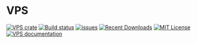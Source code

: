 # VPS

[![VPS crate](https://img.shields.io/crates/v/vps.svg)](https://crates.io/crates/vps)
[![Build status](https://github.com/samirdjelal/vps/workflows/CI/badge.svg)](https://github.com/samirdjelal/vps/actions)
[![issues](https://img.shields.io/github/issues/samirdjelal/vps?color=%23ffc107)](https://github.com/samirdjelal/vps/issues)
[![Recent Downloads](https://img.shields.io/crates/dr/vps)](https://crates.io/crates/vps)
[![MIT License](https://img.shields.io/crates/l/vps)](LICENSE)
[![VPS documentation](https://img.shields.io/docsrs/vps)](https://docs.rs/vps)
